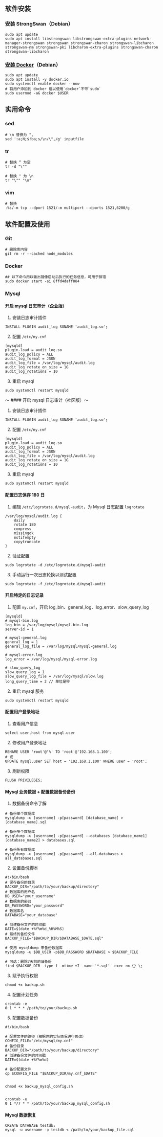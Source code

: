## 软件安装

### 安装 StrongSwan（Debian）

```shell
sudo apt update
sudo apt install libstrongswan libstrongswan-extra-plugins network-manager-strongswan strongswan strongswan-charon strongswan-libcharon strongswan-nm strongswan-pki libcharon-extra-plugins strongswan-charon strongswan-libcharon
```

### [安装 Docker](https://www.kali.org/docs/containers/installing-docker-on-kali/)（Debian）

```shell
sudo apt update
sudo apt install -y docker.io
sudo systemctl enable docker --now
# 将用户添加到 docker 组以使用`docker`不带`sudo`
sudo usermod -aG docker $USER
```

## 实用命令

### sed

```shell
# \n 替换为 ",
sed ':a;N;$!ba;s/\n/\",/g' inputfile
```

### tr 

```shell
# 替换 “ 为空
tr -d "\""

# 替换 " 为 \n
tr "\"" "\n"
```

### vim 

```shell
# 替换
:%s/-m tcp --dport 1521/-m multiport --dports 1521,6200/g
```

## 软件配置及使用

### Git

```shell
# 删除库内容
git rm -r --cached node_modules
```

### Docker

```shell
## 以下命令用以输出镜像启动后执行的任务信息，可用于排错
sudo docker start -ai 8ffd4daff884
```

###  Mysql

#### 开启 mysql 日志审计（企业版）

1. 安装日志审计插件

```shell
INSTALL PLUGIN audit_log SONAME 'audit_log.so';
```

2. 配置 `/etc/my.cnf`

```shell
[mysqld]
plugin-load = audit_log.so
audit_log_policy = ALL
audit_log_format = JSON
audit_log_file = /var/log/mysql/audit.log
audit_log_rotate_on_size = 1G
audit_log_rotations = 10
```

3. 重启 mysql

```shell
sudo systemctl restart mysqld
```

～ #### 开启 mysql 日志审计（社区版）～

1. 安装日志审计插件

```shell
INSTALL PLUGIN audit_log SONAME 'audit_log.so';
```

2. 配置 `/etc/my.cnf`

```shell
[mysqld]
plugin-load = audit_log.so
audit_log_policy = ALL
audit_log_format = JSON
audit_log_file = /var/log/mysql/audit.log
audit_log_rotate_on_size = 1G
audit_log_rotations = 10
```

3. 重启 mysql

```shell
sudo systemctl restart mysqld
```

#### 配置日志保存 180 日

1. 编辑 `/etc/logrotate.d/mysql-audit`，为 Mysql 日志配置 `logrotate`

```shell
/var/log/mysql/audit.log {
    daily
    rotate 180
    compress
    missingok
    notifempty
    copytruncate
}
```

2. 验证配置

```shell
sudo logrotate -d /etc/logrotate.d/mysql-audit
```


3. 手动运行一次日志轮换以测试配置

```shell
sudo logrotate -f /etc/logrotate.d/mysql-audit
```

#### 开启特定的日志记录

1. 配置 `my.cnf`，开启 log_bin、general_log、log_error、slow_query_log

```shell
[mysqld]
# mysql-bin.log
log_bin = /var/log/mysql/mysql-bin.log
server-id = 1

# mysql-general.log
general_log = 1
general_log_file = /var/log/mysql/mysql-general.log

# mysql-error.log
log_error = /var/log/mysql/mysql-error.log

# slow_query_log
slow_query_log = 1
slow_query_log_file = /var/log/mysql/slow.log
long_query_time = 2 // 单位是秒
```

2. 重启 mysql 服务

```shell
sudo systemctl restart mysqld
```

#### 配置用户登录地址

1. 查看用户信息

```shell
select user,host from mysql.user
```

2. 修改用户登录地址

```shell
RENAME USER 'root'@'%' TO 'root'@'192.168.1.100';
# 或
UPDATE mysql.user SET host = '192.168.1.100' WHERE user = 'root';
```

3. 刷新权限

```shell
FLUSH PRIVILEGES;
```

#### Mysql 业务数据 + 配置数据备份备份

1. 数据备份命令了解

```shell
# 备份单个数据库
mysqldump -u [username] -p[password] [database_name] > [database_name].sql

# 备份多个数据库
mysqldump -u [username] -p[password] --databases [database_name1] [database_name2] > databases.sql

# 备份所有数据库
mysqldump -u [username] -p[password] --all-databases > all_databases.sql
```

2. 设置备份脚本

```shell
#!/bin/bash
# 保存备份的目录
BACKUP_DIR="/path/to/your/backup/directory"
# 数据库的用户名
DB_USER="your_username"
# 数据库的密码
DB_PASSWORD="your_password"
# 数据库名
DATABASE="your_database"

# 创建备份文件的时间戳
DATE=$(date +%Y%m%d_%H%M%S)
# 最终的备份文件
BACKUP_FILE="$BACKUP_DIR/$DATABASE_$DATE.sql"

# 使用 mysqldump 来备份数据库
mysqldump -u $DB_USER -p$DB_PASSWORD $DATABASE > $BACKUP_FILE

# 可选：删除7天前的旧备份
find $BACKUP_DIR -type f -mtime +7 -name '*.sql' -exec rm {} \;
```

3. 赋予执行权限

```shell
chmod +x backup.sh
```

4. 配置计划任务

```shell
crontab -e
0 1 * * * /path/to/your/backup.sh
```

5. 配置数据备份

```shell
#!/bin/bash

# 配置文件的路径（根据你的实际情况进行修改）
CONFIG_FILE="/etc/mysql/my.cnf"
# 备份目录
BACKUP_DIR="/path/to/your/backup/directory"
# 创建备份文件的时间戳
DATE=$(date +%Y%m%d)

# 备份配置文件
cp $CONFIG_FILE "$BACKUP_DIR/my.cnf_$DATE"


chmod +x backup_mysql_config.sh


crontab -e
0 1 */7 * * /path/to/your/backup_mysql_config.sh

```

#### Mysql 数据恢复

```shell
CREATE DATABASE testdb;
mysql -u username -p testdb < /path/to/your/backup_file.sql
```
